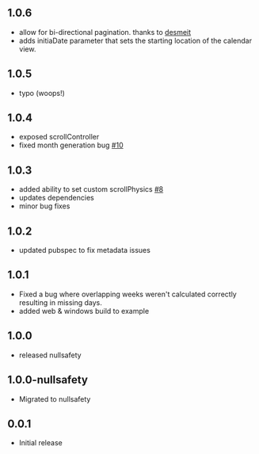 ## 1.0.6
* allow for bi-directional pagination. thanks to [desmeit](https://github.com/casvanluijtelaar/reversed_vertical_calendar/pull/13)
* adds initiaDate parameter that sets the starting location of the calendar view.
## 1.0.5

* typo (woops!)

## 1.0.4

* exposed scrollController
* fixed month generation bug [#10](https://github.com/casvanluijtelaar/reversed_vertical_calendar/pull/10)

## 1.0.3

* added ability to set custom scrollPhysics [#8](https://github.com/casvanluijtelaar/reversed_vertical_calendar/pull/8)
* updates dependencies
* minor bug fixes

## 1.0.2

* updated pubspec to fix metadata issues

## 1.0.1

* Fixed a bug where overlapping weeks weren't calculated correctly resulting in missing days.
* added web & windows build to example

## 1.0.0

* released nullsafety


## 1.0.0-nullsafety

* Migrated to nullsafety


## 0.0.1

* Initial release
